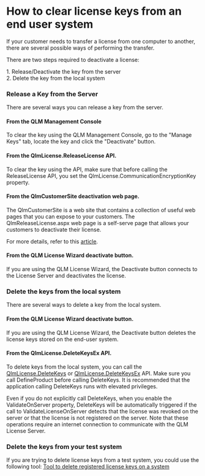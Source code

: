 # How to clear license keys from an end user system

If your customer needs to transfer a license from one computer to another, there are several possible ways of performing the transfer.&#x20;

There are two steps required to deactivate a license:

1\. Release/Deactivate the key from the server \
2\. Delete the key from the local system

### **Release a Key from the Server**

There are several ways you can release a key from the server.

#### &#x20;**From the QLM Management Console**

To clear the key using the QLM Management Console, go to the "Manage Keys" tab, locate the key and click the "Deactivate" button.

#### **From the QlmLicense.ReleaseLicense API.**&#x20;

To clear the key using the API, make sure that before calling the ReleaseLicense API, you set the QlmLicense.CommunicationEncryptionKey property.

#### **From the QlmCustomerSite deactivation web page.**

The QlmCustomerSite is a web site that contains a collection of useful web pages that you can expose to your customers. The QlmReleaseLicense.aspx web page is a self-serve page that allows your customers to deactivate their license.

For more details, refer to this [article](../qlm-license-server/qlmcustomersite-qlm-self-help.md).

#### **From the QLM License Wizard deactivate button.**

If you are using the QLM License Wizard, the Deactivate button connects to the License Server and deactivates the license.

### **Delete the keys from the local system**

There are several ways to delete a key from the local system.

#### **From the QLM License Wizard deactivate button.**

If you are using the QLM License Wizard, the Deactivate button deletes the license keys stored on the end-user system.

#### **From the QlmLicense.DeleteKeysEx API.**&#x20;

To delete keys from the local system, you can call the [QlmLicense.DeleteKeys](../api-reference/qlmlicense/client-side-methods/deletekeys.md) or [QlmLicense.DeleteKeysEx](../api-reference/qlmlicense/client-side-methods/deletekeysex.md) API. Make sure you call DefineProduct before calling DeleteKeys. It is recommended that the application calling DeleteKeys runs with elevated privileges.

Even if you do not explicitly call DeleteKeys, when you enable the ValidateOnServer property, DeleteKeys will be automatically triggered if the call to ValidateLicenseOnServer detects that the license was revoked on the server or that the license is not registered on the server. Note that these operations require an internet connection to communicate with the QLM License Server.

### **Delete the keys from your test system**

If you are trying to delete license keys from a test system, you could use the following tool: [Tool to delete registered license keys on a system](tool-to-delete-registered-license-keys-on-a-system.md)
